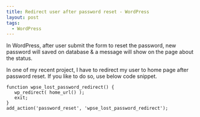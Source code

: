 ```yaml
---
title: Redirect user after password reset - WordPress 
layout: post
tags:
  - WordPress
---
```


In WordPress, after user submit the form to reset the password, new password will saved on database & a message will show on the page about the status.

In one of my recent project, I have to redirect my user to home page after password reset. If you like to do so, use below code snippet.

	function wpse_lost_password_redirect() {
	   wp_redirect( home_url() );
	   exit;
	}
	add_action('password_reset', 'wpse_lost_password_redirect');
